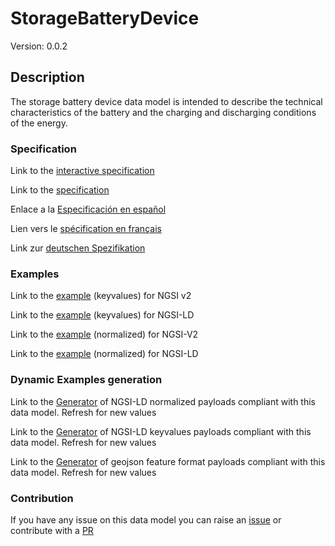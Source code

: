 # StorageBatteryDevice
Version: 0.0.2

## Description 

The storage battery device data model is intended to describe the technical characteristics of the battery and the charging and discharging conditions of the energy.
### Specification

Link to the [interactive specification](https://swagger.lab.fiware.org/?url=https://smart-data-models.github.io/dataModel.Battery/StorageBatteryDevice/swagger.yaml)

Link to the [specification](https://smart-data-models.github.io/dataModel.Battery/StorageBatteryDevice/doc/spec.md)

Enlace a la [Especificación en español](https://smart-data-models.github.io/dataModel.Battery/StorageBatteryDevice/doc/spec_ES.md)

Lien vers le [spécification en français](https://smart-data-models.github.io/dataModel.Battery/StorageBatteryDevice/doc/spec_FR.md)

Link zur [deutschen Spezifikation](https://smart-data-models.github.io/dataModel.Battery/StorageBatteryDevice/doc/spec_DE.md)
### Examples

Link to the [example](https://smart-data-models.github.io/dataModel.Battery/StorageBatteryDevice/examples/example.json) (keyvalues) for NGSI v2

Link to the [example](https://smart-data-models.github.io/dataModel.Battery/StorageBatteryDevice/examples/example.jsonld) (keyvalues) for NGSI-LD

Link to the [example](https://smart-data-models.github.io/dataModel.Battery/StorageBatteryDevice/examples/example-normalized.json) (normalized) for NGSI-V2

Link to the [example](https://smart-data-models.github.io/dataModel.Battery/StorageBatteryDevice/examples/example-normalized.jsonld) (normalized) for NGSI-LD
### Dynamic Examples generation

Link to the [Generator](https://smartdatamodels.org/extra/ngsi-ld_generator_v0.92.php?schemaUrl=https://raw.githubusercontent.com/smart-data-models/dataModel.Battery/master/StorageBatteryDevice/schema.json&email=info@smartdatamodels.org) of NGSI-LD normalized payloads compliant with this data model. Refresh for new values

Link to the [Generator](https://smartdatamodels.org/extra/ngsi-ld_generator_keyvalues_v0.92.php?schemaUrl=https://raw.githubusercontent.com/smart-data-models/dataModel.Battery/master/StorageBatteryDevice/schema.json&email=info@smartdatamodels.org) of NGSI-LD keyvalues payloads compliant with this data model. Refresh for new values

Link to the [Generator](https://smartdatamodels.org/extra/geojson_features_generator_v1.0.php?schemaUrl=https://raw.githubusercontent.com/smart-data-models/dataModel.Battery/master/StorageBatteryDevice/schema.json&email=info@smartdatamodels.org) of geojson feature format payloads compliant with this data model. Refresh for new values
### Contribution

 If you have any issue on this data model you can raise an [issue](https://github.com/smart-data-models/dataModel.Battery/issues)  or contribute with a [PR](https://github.com/smart-data-models/dataModel.Battery/pulls)